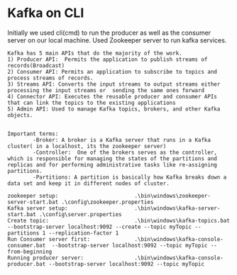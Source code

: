 # Kafka on CLI 


Initially we used cli(cmd) to run the producer as well as the consumer server on our local machine. Used Zookeeper server to run kafka services.

	Kafka has 5 main APIs that do the majority of the work.
	1) Producer API:  Permits the application to publish streams of records(Broadcast) 
	2) Consumer API: Permits an application to subscribe to topics and process streams of records.
	3) Streams API: Converts the input streams to output streams either processing the input streams or  sending the same ones forward
	4) Connector API: Executes the reusable producer and consumer APIs that can link the topics to the existing applications
	5) Admin API: Used to manage Kafka topics, brokers, and other Kafka objects.
	
	
	Important terms: 
			-Broker: A broker is a Kafka server that runs in a Kafka cluster( in a localhost, its the zookeeper server)
			-Controller:  One of the brokers serves as the controller, which is responsible for managing the states of the partitions and replicas and for performing administrative tasks like re-assigning partitions.
			-Partitions: A partition is basically how Kafka breaks down a data set and keep it in different nodes of cluster. 

  
  ```
  zookeeper setup:                        .\bin\windows\zookeeper-server-start.bat .\config\zookeeper.properties
  Kafka server setup:                     .\bin\windows\kafka-server-start.bat .\config\server.properties
  Create topic:                           .\bin\windows\kafka-topics.bat --bootstrap-server localhost:9092 --create --topic myTopic --partitions 1 --replication-factor 1
  Run Consumer server first:              .\bin\windows\kafka-console-consumer.bat  --bootstrap-server localhost:9092 --topic myTopic --from-beginning
  Running producer server:                .\bin\windows\kafka-console-producer.bat --bootstrap-server localhost:9092 --topic myTopic
  
  ```
  
  
